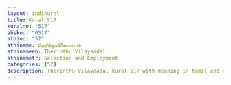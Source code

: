 ```yaml
---
layout: indikural
title: Kural 517
kuralno: "517"
abskno: "0517"
athino: "52"
athiname: தெரிந்துவினையாடல்
athinameen: Therinthu Vilayaadal
athinametr: Selection and Employment
categories: [52]
description: Therinthu Vilayaadal kural 517 with meaning in tamil and english 
---
```


